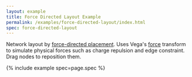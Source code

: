 ```yaml
---
layout: example
title: Force Directed Layout Example
permalink: /examples/force-directed-layout/index.html
spec: force-directed-layout
---
```


Network layout by [force-directed placement](https://en.wikipedia.org/wiki/Force-directed_graph_drawing). Uses Vega's [force](../../docs/transforms/force) transform to simulate physical forces such as charge repulsion and edge constraint. Drag nodes to reposition them.

{% include example spec=page.spec %}
